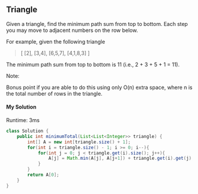 ## Triangle

Given a triangle, find the minimum path sum from top to bottom. Each step you may move to adjacent numbers on the row below.

For example, given the following triangle

>[
     [2],
    [3,4],
   [6,5,7],
  [4,1,8,3]
]

The minimum path sum from top to bottom is 11 (i.e., 2 + 3 + 5 + 1 = 11).

Note:

Bonus point if you are able to do this using only O(n) extra space, where n is the total number of rows in the triangle.



#### My Solution

Runtime: 3ms

```Java
class Solution {
    public int minimumTotal(List<List<Integer>> triangle) {
        int[] A = new int[triangle.size() + 1];
        for(int i = triangle.size() - 1; i >= 0; i--){
            for(int j = 0; j < triangle.get(i).size(); j++){
                A[j] = Math.min(A[j], A[j+1]) + triangle.get(i).get(j);
            }
        }
        return A[0];
    }
}
```
